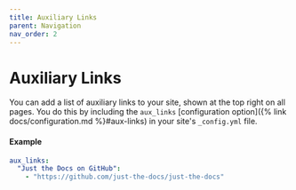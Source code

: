 ```yaml
---
title: Auxiliary Links
parent: Navigation
nav_order: 2
---
```


# Auxiliary Links

You can add a list of auxiliary links to your site, shown at the top right on all pages. You do this by including the `aux_links` [configuration option]({% link docs/configuration.md %}#aux-links) in your site's `_config.yml` file.

#### Example

```yaml
aux_links:
  "Just the Docs on GitHub":
    - "https://github.com/just-the-docs/just-the-docs"
```
